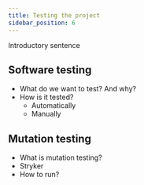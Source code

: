 ```yaml
---
title: Testing the project
sidebar_position: 6
---
```


Introductory sentence

## Software testing

- What do we want to test? And why?
- How is it tested?
  - Automatically
  - Manually

## Mutation testing

- What is mutation testing?
- Stryker
- How to run?
